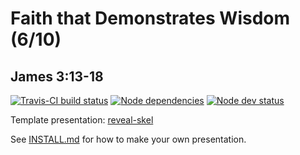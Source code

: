 # Faith that Demonstrates Wisdom (6/10)
## James 3:13-18

[![Travis-CI build status](https://travis-ci.org/sermons/faith-wise.svg)](https://travis-ci.org/sermons/faith-wise)
[![Node dependencies](https://david-dm.org/sermons/faith-wise.svg)](https://david-dm.org/sermons/faith-wise)
[![Node dev status](https://david-dm.org/sermons/faith-wise/dev-status.svg)](https://david-dm.org/sermons/faith-wise?type=dev)

Template presentation: [reveal-skel](https://github.com/sermons/reveal-skel)

See [INSTALL.md](INSTALL.md)
for how to make your own presentation.
